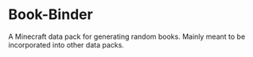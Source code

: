 # Book-Binder
A Minecraft data pack for generating random books. Mainly meant to be incorporated into other data packs.
